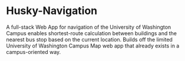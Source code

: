 # Husky-Navigation
A full-stack Web App for navigation of the University of Washington Campus enables shortest-route calculation between buildings and the nearest bus stop based on the current location. Builds off the limited University of Washington Campus Map web app that already exists in a campus-oriented way.
